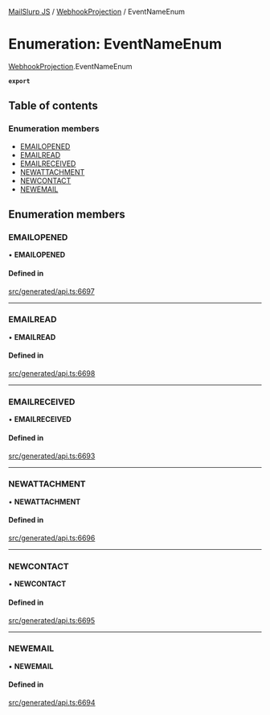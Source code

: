 [MailSlurp JS](../README.md) / [WebhookProjection](../modules/WebhookProjection.md) / EventNameEnum

# Enumeration: EventNameEnum

[WebhookProjection](../modules/WebhookProjection.md).EventNameEnum

**`export`**

## Table of contents

### Enumeration members

- [EMAILOPENED](WebhookProjection.EventNameEnum.md#emailopened)
- [EMAILREAD](WebhookProjection.EventNameEnum.md#emailread)
- [EMAILRECEIVED](WebhookProjection.EventNameEnum.md#emailreceived)
- [NEWATTACHMENT](WebhookProjection.EventNameEnum.md#newattachment)
- [NEWCONTACT](WebhookProjection.EventNameEnum.md#newcontact)
- [NEWEMAIL](WebhookProjection.EventNameEnum.md#newemail)

## Enumeration members

### EMAILOPENED

• **EMAILOPENED**

#### Defined in

[src/generated/api.ts:6697](https://github.com/mailslurp/mailslurp-client/blob/75eefbf/src/generated/api.ts#L6697)

___

### EMAILREAD

• **EMAILREAD**

#### Defined in

[src/generated/api.ts:6698](https://github.com/mailslurp/mailslurp-client/blob/75eefbf/src/generated/api.ts#L6698)

___

### EMAILRECEIVED

• **EMAILRECEIVED**

#### Defined in

[src/generated/api.ts:6693](https://github.com/mailslurp/mailslurp-client/blob/75eefbf/src/generated/api.ts#L6693)

___

### NEWATTACHMENT

• **NEWATTACHMENT**

#### Defined in

[src/generated/api.ts:6696](https://github.com/mailslurp/mailslurp-client/blob/75eefbf/src/generated/api.ts#L6696)

___

### NEWCONTACT

• **NEWCONTACT**

#### Defined in

[src/generated/api.ts:6695](https://github.com/mailslurp/mailslurp-client/blob/75eefbf/src/generated/api.ts#L6695)

___

### NEWEMAIL

• **NEWEMAIL**

#### Defined in

[src/generated/api.ts:6694](https://github.com/mailslurp/mailslurp-client/blob/75eefbf/src/generated/api.ts#L6694)
